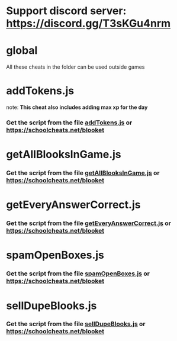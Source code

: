 # Support discord server: https://discord.gg/T3sKGu4nrm

# global

All these cheats in the folder can be used outside games

# addTokens.js

note: **This cheat also includes adding max xp for the day**

### Get the script from the file [addTokens.js](https://raw.githubusercontent.com/glixxzzy/blooket-hack/main/global/addTokens.js) or https://schoolcheats.net/blooket

# getAllBlooksInGame.js

### Get the script from the file [getAllBlooksInGame.js](https://raw.githubusercontent.com/glixxzzy/blooket-hack/main/global/getAllBlooksInGame.js) or https://schoolcheats.net/blooket

# getEveryAnswerCorrect.js

### Get the script from the file [getEveryAnswerCorrect.js](https://raw.githubusercontent.com/glixxzzy/blooket-hack/main/global/getEveryAnswerCorrect.js) or https://schoolcheats.net/blooket

# spamOpenBoxes.js

### Get the script from the file [spamOpenBoxes.js](https://raw.githubusercontent.com/glixxzzy/blooket-hack/main/global/spamOpenBoxes.js) or https://schoolcheats.net/blooket

# sellDupeBlooks.js

### Get the script from the file [sellDupeBlooks.js](https://raw.githubusercontent.com/glixxzzy/blooket-hack/main/global/sellDupeBlooks.js) or https://schoolcheats.net/blooket
